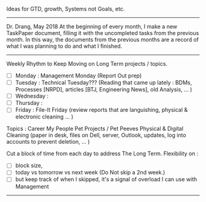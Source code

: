 Ideas for GTD, growth, Systems not Goals, etc.

****

Dr. Drang, May 2018
At the beginning of every month, I make a new TaskPaper document, filling it with the uncompleted tasks from the previous month. In this way, the documents from the previous months are a record of what I was planning to do and what I finished.

****

Weekly Rhythm to Keep Moving on Long Term projects / topics. 

- [ ] Monday : Management Monday (Report Out prep)
- [ ] Tuesday : Technical Tuesday??? (Reading that came up lately : BDMs, Processes [NRPD], articles [BTJ, Engineering News], old Analysis, ... )
- [ ] Wednesday : 
- [ ] Thursday : 
- [ ] Friday : File-It Friday (review reports that are languishing, physical & electronic cleaning ... )

Topics : 
Career
My People
Pet Projects / Pet Peeves
Physical & Digital Cleaning (paper in desk, files on Dell, server, Outlook, updates, log into accounts to prevent deletion, ... )

Cut a block of time from each day to address The Long Term. 
Flexibility on : 
- [ ] block size, 
- [ ] today vs tomorrow vs next week (Do Not skip a 2nd week.)
- [ ] but keep track of when I skipped, it's a signal of overload I can use with Management

****